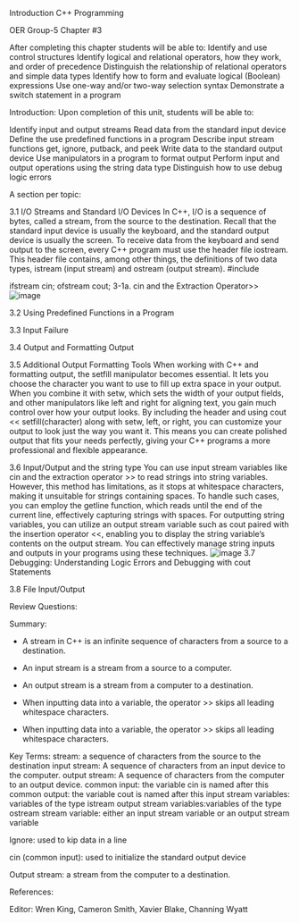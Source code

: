 Introduction C++ Programming

OER Group-5 Chapter #3

After completing this chapter students will be able to:
Identify and use control structures
Identify logical and relational operators, how they work, and order of precedence
Distinguish the relationship of relational operators and simple data types
Identify how to form and evaluate logical (Boolean) expressions
Use one-way and/or two-way selection syntax
Demonstrate a switch statement in a program

Introduction: 
Upon completion of this unit, students will be able to:

Identify input and output streams
Read data from the standard input device
Define the use predefined functions in a program
Describe input stream functions get, ignore, putback, and peek
Write data to the standard output device
Use manipulators in a program to format output
Perform input and output operations using the string data type
Distinguish how to use debug logic errors

A section per topic:

3.1 I/O Streams and Standard I/O Devices
In C++, I/O is a sequence of bytes, called a stream, from the source to the destination.
Recall that the standard input device is usually the keyboard, and the standard output device is usually the screen. To receive data from the keyboard and send output to the screen, every C++ program must use the header file iostream. This header file contains, among other things, the definitions of two data types, istream (input stream) and ostream (output stream). 
#include <iostream>

ifstream cin;
ofstream cout;
3-1a. cin and the Extraction Operator>>
![image](https://github.com/cis-famu/oer-assignment-group-5-1/assets/156130748/7f3ac1af-2e3f-41c2-a6ac-e4e238b1f5c8)

3.2 Using Predefined Functions in a Program

3.3 Input Failure

3.4 Output and Formatting Output

3.5 Additional Output Formatting Tools
When working with C++ and formatting output, the setfill manipulator becomes essential. It lets you choose the character you want to use to fill up extra space in your output. When you combine it with setw, which sets the width of your output fields, and other manipulators like left and right for aligning text, you gain much control over how your output looks. By including the <iomanip> header and using cout << setfill(character) along with setw, left, or right, you can customize your output to look just the way you want it. This means you can create polished output that fits your needs perfectly, giving your C++ programs a more professional and flexible appearance.

3.6 Input/Output and the string type 
You can use input stream variables like cin and the extraction operator >> to read strings into string variables. However, this method has limitations, as it stops at whitespace characters, making it unsuitable for strings containing spaces. To handle such cases, you can employ the getline function, which reads until the end of the current line, effectively capturing strings with spaces. For outputting string variables, you can utilize an output stream variable such as cout paired with the insertion operator <<, enabling you to display the string variable’s contents on the output stream. You can effectively manage string inputs and outputs in your programs using these techniques.
![image](https://github.com/cis-famu/oer-assignment-group-5-1/assets/156258733/1a7877ea-71c5-45ae-a5f6-536a7b6a0b78)
3.7 Debugging: Understanding Logic Errors and Debugging with cout Statements

3.8 File Input/Output 

Review Questions:


Summary:
* A stream in C++ is an infinite sequence of characters from a source to a destination.

* An input stream is a stream from a source to a computer.

* An output stream is a stream from a computer to a destination.

* When inputting data into a variable, the operator >> skips all leading whitespace characters.

* When inputting data into a variable, the operator >> skips all leading whitespace characters.

Key Terms:
stream: a sequence of characters from the source to the destination
input stream: A sequence of characters from an input device to the computer.
output stream: A sequence of characters from the computer to an output device.
common input: the variable cin is named after this
common output: the variable cout is named after this
input stream variables: variables of the type istream
output stream variables:variables of the type ostream
stream variable: either an input stream variable or an output stream variable

Ignore: used to kip data in a line 

cin (common input): used to initialize the standard output device 

Output stream: a stream from the computer to a destination. 


References:

Editor: Wren King, Cameron Smith, Xavier Blake, Channing Wyatt
